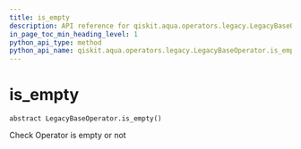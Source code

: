```yaml
---
title: is_empty
description: API reference for qiskit.aqua.operators.legacy.LegacyBaseOperator.is_empty
in_page_toc_min_heading_level: 1
python_api_type: method
python_api_name: qiskit.aqua.operators.legacy.LegacyBaseOperator.is_empty
---
```


# is\_empty

<span id="qiskit.aqua.operators.legacy.LegacyBaseOperator.is_empty" />

`abstract LegacyBaseOperator.is_empty()`

Check Operator is empty or not

